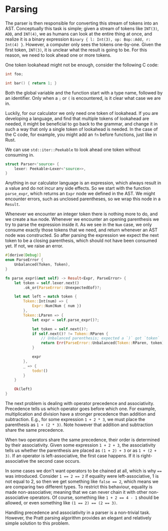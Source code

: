 
# Parsing

The parser is then responsible for converting this stream of tokens into an AST.
Conceptually this task is simple; given a stream of tokens like `INT(3)`, `ADD`,
and `INT(4)`, we as humans can look at the entire thing at once, and realize it
is a binary expression `Binary { l: Int(3), op: Bop::Add, r: Int(4) }`. However,
a computer only sees the tokens one-by-one. Given the first token, `INT(3)`, it
is unclear what the result is going to be. For this reason, we need to look
ahead one or more tokens.

One token lookahead might not be enough, consider the following C code:

```C
int foo;

int bar() { return 1; }
```

Both the global variable and the function start with a type name, followed by an
identifier. Only when a `;` or `(` is encountered, is it clear what case we are
in.

Luckily, for our calculator we only need one token of lookahead. If you are
developing a language, and find that multiple tokens of lookahead are needed, it
might be beneficial to go back to the grammar, and change it in such a way that
only a single token of lookahead is needed. In the case of the C code, for
example, you might add an `fn` before functions, just like in Rust.

We can use `std::iter::Peekable` to look ahead one token without consuming in.

```rust
struct Parser<'source> {
    lexer: Peekable<Lexer<'source>>,
}
```

Anything in our calculator language is an expression, which always result in a
value and do not incur any side effects. So we start with the function
`parse_expr`, which returns an `Expr` node we defined in the AST. We might
encounter errors, such as unclosed parentheses, so we wrap this node in a
`Result`.

Whenever we encounter an integer token there is nothing more to do, and we
create a `Num` node. Whenever we encounter an opening parenthesis we try to
parse the expression inside it. As we see in the `Num` case, we only consume
exactly those tokens that we need, and return whenever an AST node was
constructed. So after parsing the expression we expect the next token to be a
closing parenthesis, which should not have been consumed yet. If not, we raise
an error.

```rust
#[derive(Debug)]
enum ParseError {
    Unbalanced(Token, Token),
}

fn parse_expr(&mut self) -> Result<Expr, ParseError> {
    let token = self.lexer.next()
        .ok_or(ParseError::UnexpectedEof)?;

    let mut left = match token {
        Token::Int(num) => {
            Expr::Num(Num { num })
        },
        Token::LParen => {
            let expr = self.parse_expr()?;

            let token = self.next()?;
            if self.next()? != Token::RParen {
                // Unbalanced parenthesis; expected a `)` got `token`
                return Err(ParseError::Unbalanced(Token::RParen, token));
            }

            expr
        },
        _ => {
            todo!()
        }
    }

    Ok(left)
}
```

The next problem is dealing with operator precedence and associativity.
Precedence tells us which operator goes before which one. For example,
multiplication and division have a stronger precedence than addition and
subtraction. E.g., for some expression `1 + 2 * 3`, we must place the
parenthesis as `1 + (2 * 3)`. Note however that addition and subtraction share
the same precedence.

When two operators share the same precedence, their order is determined by their
associativity. Given some expression `1 + 2 + 3`, the associativity tells us
whether the parenthesis are placed as `(1 + 2) + 3` or as `1 + (2 + 3)`. If an
operator is left-associative, the first case happens. If it is right-associative
the second case occurs.

In some cases we don't want operators to be chained at all, which is why `==`
was introduced. Consider `1 == 2 == 2` if equality were left-associative, 1 is
not equal to 2, so then we get something like `false == 2`, which means we are
comparing two different types. To restrict this behaviour, equality is made
non-associative; meaning that we can never chain it with other non-associative
operators. Of course, something like `1 + 2 == 4 - 1` should be allowed, or even
something like `(1 == 2) == (2 == 3)`.

Handling precedence and associativity in a parser is a non-trivial task.
However, the Pratt parsing algorithm provides an elegant and relatively simple
solution to this problem.
